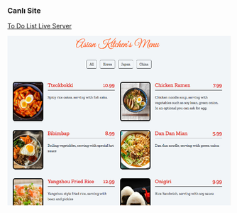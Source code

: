### Canlı Site

[To Do List Live Server](https://mffedai1.github.io/PatikaFrontend/Week6/asiankitchen/index.html)

![screenshot](ss.png)
